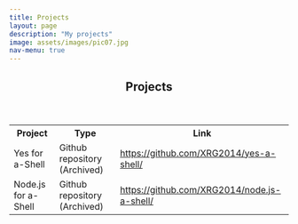 ```yaml
---
title: Projects
layout: page
description: "My projects"
image: assets/images/pic07.jpg
nav-menu: true
---
```


<!-- Main -->
<div id="main" class="alt">

<!-- One -->
<section id="one">
	<div class="inner">
		<header class="major">
			<h1>Projects</h1>
		</header>

<!-- Content -->

<table class="table table-element">
  <tr>
    <th class="table-element">Project</th>
	<th class="table-element">Type</th>
    <th class="table-element">Link</th>
  </tr>
  <tr>
	<td class="table-element">Yes for a-Shell</td>
    <td class="table-element">Github repository (Archived)</td>
    <td class="table-element"><a href="https://github.com/XRG2014/yes-a-shell/">https://github.com/XRG2014/yes-a-shell/</a></td>
  </tr>
  <tr>
    <td class="table-element">Node.js for a-Shell</td>
    <td class="table-element">Github repository (Archived)</td>
    <td class="table-element"><a href="https://github.com/XRG2014/node.js-a-shell/">https://github.com/XRG2014/node.js-a-shell/</a></td>
  </tr>
</table>

</div>
</section>
